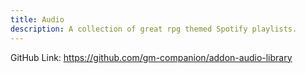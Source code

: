 ```yaml
---
title: Audio
description: A collection of great rpg themed Spotify playlists.
---
```


GitHub Link: https://github.com/gm-companion/addon-audio-library